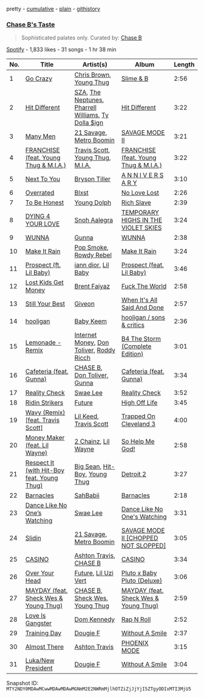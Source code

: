 pretty - [cumulative](/playlists/cumulative/37i9dQZF1DWXTp4cr7PRsK.md) - [plain](/playlists/plain/37i9dQZF1DWXTp4cr7PRsK) - [githistory](https://github.githistory.xyz/mackorone/spotify-playlist-archive/blob/main/playlists/plain/37i9dQZF1DWXTp4cr7PRsK)

### [Chase B's Taste](https://open.spotify.com/playlist/37i9dQZF1DWXTp4cr7PRsK)

> Sophisticated palates only\. Curated by: <a href="https://www.instagram.com/ogchaseb/">Chase B</a>

[Spotify](https://open.spotify.com/user/spotify) - 1,833 likes - 31 songs - 1 hr 38 min

| No. | Title | Artist(s) | Album | Length |
|---|---|---|---|---|
| 1 | [Go Crazy](https://open.spotify.com/track/1IIKrJVP1C9N7iPtG6eOsK) | [Chris Brown](https://open.spotify.com/artist/7bXgB6jMjp9ATFy66eO08Z), [Young Thug](https://open.spotify.com/artist/50co4Is1HCEo8bhOyUWKpn) | [Slime & B](https://open.spotify.com/album/7fZKtzZAsfH0kzeTivu5TG) | 2:56 |
| 2 | [Hit Different](https://open.spotify.com/track/7Bar1kLTmsRmH6FCKKMEyU) | [SZA](https://open.spotify.com/artist/7tYKF4w9nC0nq9CsPZTHyP), [The Neptunes](https://open.spotify.com/artist/0KuF7reCTOZwV7YJnHQqgr), [Pharrell Williams](https://open.spotify.com/artist/2RdwBSPQiwcmiDo9kixcl8), [Ty Dolla $ign](https://open.spotify.com/artist/7c0XG5cIJTrrAgEC3ULPiq) | [Hit Different](https://open.spotify.com/album/4xmJCh7ct63QvQ5wRc44db) | 3:22 |
| 3 | [Many Men](https://open.spotify.com/track/3CDVMejYHnB1SkEEx0T1N4) | [21 Savage](https://open.spotify.com/artist/1URnnhqYAYcrqrcwql10ft), [Metro Boomin](https://open.spotify.com/artist/0iEtIxbK0KxaSlF7G42ZOp) | [SAVAGE MODE II](https://open.spotify.com/album/6wTyGUWGCilBFZ837k5aRi) | 3:21 |
| 4 | [FRANCHISE \(feat\. Young Thug & M.I.A.\)](https://open.spotify.com/track/4jVBIpuOiMj1crqd8LoCrJ) | [Travis Scott](https://open.spotify.com/artist/0Y5tJX1MQlPlqiwlOH1tJY), [Young Thug](https://open.spotify.com/artist/50co4Is1HCEo8bhOyUWKpn), [M.I.A.](https://open.spotify.com/artist/0QJIPDAEDILuo8AIq3pMuU) | [FRANCHISE \(feat\. Young Thug & M.I.A.\)](https://open.spotify.com/album/4Bp7LKA5Afo1PRoXuQe8qZ) | 3:22 |
| 5 | [Next To You](https://open.spotify.com/track/2SSyJ6hTS0JeHTg63wVDZ7) | [Bryson Tiller](https://open.spotify.com/artist/2EMAnMvWE2eb56ToJVfCWs) | [A N N I V E R S A R Y](https://open.spotify.com/album/5KpXxX7OUDXRs25qLyN8NA) | 3:10 |
| 6 | [Overrated](https://open.spotify.com/track/6Fc9IYSkbmVwv4dlzn8hJb) | [Blxst](https://open.spotify.com/artist/4qXC0i02bSFstECuXP2ZpL) | [No Love Lost](https://open.spotify.com/album/0pwGvLOBpgIgFlrQVSRqh9) | 2:26 |
| 7 | [To Be Honest](https://open.spotify.com/track/2OmElPC8H23YsekF58fSbm) | [Young Dolph](https://open.spotify.com/artist/3HiuzBlSW7pGDXlSFMhO2g) | [Rich Slave](https://open.spotify.com/album/5LURLNXIyqBHpe5vvRTKHY) | 2:39 |
| 8 | [DYING 4 YOUR LOVE](https://open.spotify.com/track/1Yx1TbWg1zbl6gQ3SCOFCN) | [Snoh Aalegra](https://open.spotify.com/artist/1A9o3Ljt67pFZ89YtPPL5X) | [TEMPORARY HIGHS IN THE VIOLET SKIES](https://open.spotify.com/album/57ttk3xzHMWLr6CGrEa8F3) | 3:24 |
| 9 | [WUNNA](https://open.spotify.com/track/0y7Ao3CVJsyKFmqdjutiIF) | [Gunna](https://open.spotify.com/artist/2hlmm7s2ICUX0LVIhVFlZQ) | [WUNNA](https://open.spotify.com/album/0gA0nZrZ55PLUp7ARfrICu) | 2:38 |
| 10 | [Make It Rain](https://open.spotify.com/track/4TgHt7vKCimpywaiKfl0uj) | [Pop Smoke](https://open.spotify.com/artist/0eDvMgVFoNV3TpwtrVCoTj), [Rowdy Rebel](https://open.spotify.com/artist/6LXRvV2OAtXF7685fzh3mj) | [Make It Rain](https://open.spotify.com/album/0XaqBneSJFz2ZVVlUM2neC) | 3:24 |
| 11 | [Prospect \(ft\. Lil Baby\)](https://open.spotify.com/track/4Zjdzxx0dsavsr7Ehr8fGE) | [iann dior](https://open.spotify.com/artist/6ASri4ePR7RlsvIQgWPJpS), [Lil Baby](https://open.spotify.com/artist/5f7VJjfbwm532GiveGC0ZK) | [Prospect \(feat\. Lil Baby\)](https://open.spotify.com/album/0EmINljXosug1gnqewNqnn) | 3:46 |
| 12 | [Lost Kids Get Money](https://open.spotify.com/track/47y5boKoOnJoSpBpPEZvhz) | [Brent Faiyaz](https://open.spotify.com/artist/3tlXnStJ1fFhdScmQeLpuG) | [Fuck The World](https://open.spotify.com/album/3vi20DRHkqv4HyVg9Rt9wC) | 2:58 |
| 13 | [Still Your Best](https://open.spotify.com/track/2qvWsotNWTvRkwCksOnl92) | [Giveon](https://open.spotify.com/artist/4fxd5Ee7UefO4CUXgwJ7IP) | [When It's All Said And Done](https://open.spotify.com/album/62Yd5v100Og1YZ7FNsGv9q) | 2:57 |
| 14 | [hooligan](https://open.spotify.com/track/02iYJG3KLBJODa5JkQ4O6y) | [Baby Keem](https://open.spotify.com/artist/5SXuuuRpukkTvsLuUknva1) | [hooligan / sons & critics](https://open.spotify.com/album/3DkdRBEwaFuyDTjsrf5dGl) | 2:36 |
| 15 | [Lemonade \- Remix](https://open.spotify.com/track/57FNYz14MjKVoRTbxtv4A1) | [Internet Money](https://open.spotify.com/artist/6MPCFvOQv5cIGfw3jODMF0), [Don Toliver](https://open.spotify.com/artist/4Gso3d4CscCijv0lmajZWs), [Roddy Ricch](https://open.spotify.com/artist/757aE44tKEUQEqRuT6GnEB) | [B4 The Storm \(Complete Edition\)](https://open.spotify.com/album/21rCymkjqfD8yeyeoPbJMS) | 3:01 |
| 16 | [Cafeteria \(feat\. Gunna\)](https://open.spotify.com/track/7l28SBHS3zmKDVnOzG8BM7) | [CHASE B](https://open.spotify.com/artist/2cMVIRpseAO7fJAxNfg6rD), [Don Toliver](https://open.spotify.com/artist/4Gso3d4CscCijv0lmajZWs), [Gunna](https://open.spotify.com/artist/2hlmm7s2ICUX0LVIhVFlZQ) | [Cafeteria \(feat\. Gunna\)](https://open.spotify.com/album/01XHfJ7cuU8QjJ5pwCpMW8) | 3:34 |
| 17 | [Reality Check](https://open.spotify.com/track/2p72O2JobPc9sVz520Hil5) | [Swae Lee](https://open.spotify.com/artist/1zNqQNIdeOUZHb8zbZRFMX) | [Reality Check](https://open.spotify.com/album/2ypwyxLk2t1LUWW6rKyePH) | 3:52 |
| 18 | [Ridin Strikers](https://open.spotify.com/track/6PHbWsTTlmQKF9i9VC1KFv) | [Future](https://open.spotify.com/artist/1RyvyyTE3xzB2ZywiAwp0i) | [High Off Life](https://open.spotify.com/album/4bNPOFOzxGhF5jhfIK6lit) | 3:45 |
| 19 | [Wavy \(Remix\) \[feat\. Travis Scott\]](https://open.spotify.com/track/7kRVWQ1G4o8w3ubfNW2ZHB) | [Lil Keed](https://open.spotify.com/artist/3uJx5SnOM59Li7lCxA3b29), [Travis Scott](https://open.spotify.com/artist/0Y5tJX1MQlPlqiwlOH1tJY) | [Trapped On Cleveland 3](https://open.spotify.com/album/6fEonnOwdMHNOlHTmQYPTM) | 4:00 |
| 20 | [Money Maker \(feat\. Lil Wayne\)](https://open.spotify.com/track/5ntqpbNqI2ZXWiPA1Pr46f) | [2 Chainz](https://open.spotify.com/artist/17lzZA2AlOHwCwFALHttmp), [Lil Wayne](https://open.spotify.com/artist/55Aa2cqylxrFIXC767Z865) | [So Help Me God!](https://open.spotify.com/album/5RYrgGSMiYXGF8iwj2i1wF) | 2:58 |
| 21 | [Respect It \(with Hit\-Boy feat\. Young Thug\)](https://open.spotify.com/track/4QqTDl0Po7cbaZMcGsZmBg) | [Big Sean](https://open.spotify.com/artist/0c173mlxpT3dSFRgMO8XPh), [Hit\-Boy](https://open.spotify.com/artist/6q3p11nP1p80Ey6LrOOSed), [Young Thug](https://open.spotify.com/artist/50co4Is1HCEo8bhOyUWKpn) | [Detroit 2](https://open.spotify.com/album/6slkiHeFK3wW2D1mao0TX3) | 3:27 |
| 22 | [Barnacles](https://open.spotify.com/track/7zHsmufvSqrrYJkDhbkW1T) | [SahBabii](https://open.spotify.com/artist/7GuUYiGZOzQwq4L6gAfy1T) | [Barnacles](https://open.spotify.com/album/1oETzMX4n5eWGZhrBbjNgw) | 2:18 |
| 23 | [Dance Like No One’s Watching](https://open.spotify.com/track/2kuYZZvjwzYWPA8L7ICFXn) | [Swae Lee](https://open.spotify.com/artist/1zNqQNIdeOUZHb8zbZRFMX) | [Dance Like No One's Watching](https://open.spotify.com/album/1FfR1LHCNsM7DScxws7L0N) | 3:31 |
| 24 | [Slidin](https://open.spotify.com/track/1ztkjvyidhhYNg1QSG3KjA) | [21 Savage](https://open.spotify.com/artist/1URnnhqYAYcrqrcwql10ft), [Metro Boomin](https://open.spotify.com/artist/0iEtIxbK0KxaSlF7G42ZOp) | [SAVAGE MODE II \[CHOPPED NOT SLOPPED\]](https://open.spotify.com/album/263anqt2ayA25jSEXfs0i1) | 3:05 |
| 25 | [CASINO](https://open.spotify.com/track/4gnPzSCKecLy9WJeHeJBrk) | [Ashton Travis](https://open.spotify.com/artist/5QFkhK4qG4aIeYZIWg2DO8), [CHASE B](https://open.spotify.com/artist/2cMVIRpseAO7fJAxNfg6rD) | [CASINO](https://open.spotify.com/album/2ei8Qi53hzaa0c7BXrRIW4) | 3:34 |
| 26 | [Over Your Head](https://open.spotify.com/track/7JsuXl9Odf3V38ksu4FWDZ) | [Future](https://open.spotify.com/artist/1RyvyyTE3xzB2ZywiAwp0i), [Lil Uzi Vert](https://open.spotify.com/artist/4O15NlyKLIASxsJ0PrXPfz) | [Pluto x Baby Pluto \(Deluxe\)](https://open.spotify.com/album/3aITAVBURujVe8fhI2seeR) | 3:06 |
| 27 | [MAYDAY \(feat\. Sheck Wes & Young Thug\)](https://open.spotify.com/track/7J2DtwsxdoyrhgNV3Vzmos) | [CHASE B](https://open.spotify.com/artist/2cMVIRpseAO7fJAxNfg6rD), [Sheck Wes](https://open.spotify.com/artist/2RDOrhPqAM4jzTRCEb19qX), [Young Thug](https://open.spotify.com/artist/50co4Is1HCEo8bhOyUWKpn) | [MAYDAY \(feat\. Sheck Wes & Young Thug\)](https://open.spotify.com/album/3dPUHr57sBFTHiVtpeO7rv) | 2:59 |
| 28 | [Love Is Gangster](https://open.spotify.com/track/4zAGbKyTxOUUEovHovHMJU) | [Dom Kennedy](https://open.spotify.com/artist/3s8alQfNnY0roAHaJh7Xxt) | [Rap N Roll](https://open.spotify.com/album/1K1x5xDGJoPrZVitY4H7Iu) | 2:52 |
| 29 | [Training Day](https://open.spotify.com/track/4S0oaxUJqJQVytyxcHNm0h) | [Dougie F](https://open.spotify.com/artist/4pBG47zWhJbDw7mpsg68PJ) | [Without A Smile](https://open.spotify.com/album/50lVvEUE53is3DbDazGMHr) | 2:37 |
| 30 | [Almost There](https://open.spotify.com/track/4IfowS5OhB5DDYtuKmoo4v) | [Ashton Travis](https://open.spotify.com/artist/5QFkhK4qG4aIeYZIWg2DO8) | [PHOENIX MODE](https://open.spotify.com/album/3gp0vjA9L16pBIs0vrWzL9) | 3:15 |
| 31 | [Luka/New President](https://open.spotify.com/track/0OIXxIL4UmAU0vO30lwEUY) | [Dougie F](https://open.spotify.com/artist/4pBG47zWhJbDw7mpsg68PJ) | [Without A Smile](https://open.spotify.com/album/50lVvEUE53is3DbDazGMHr) | 3:04 |

Snapshot ID: `MTY2NDY0MDAwMCwwMDAwMDAwMGNmM2E2NWRmMjlhOTZiZjJjYjI5ZTgyODIxMTI3MjU5`
